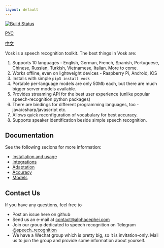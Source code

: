 ```yaml
---
layout: default
---
```


[![Build Status](https://travis-ci.com/alphacep/vosk-api.svg?branch=master)](https://travis-ci.com/alphacep/vosk-api)

[РУС](index.ru)

[中文](index.zh)

Vosk is a speech recognition toolkit. The best things in Vosk are:

  1. Supports 10 languages - English, German, French, Spanish, Portuguese, Chinese, Russian, Turkish, Vietnamese, Italian. More to come.
  1. Works offline, even on lightweight devices - Raspberry Pi, Android, iOS
  1. Installs with simple `pip3 install vosk`
  1. Portable per-language models are only 50Mb each, but there are much bigger server models available.
  1. Provides streaming API for the best user experience (unlike popular speech-recognition python packages)
  1. There are bindings for different programming languages, too - java/csharp/javascript etc.
  1. Allows quick reconfiguration of vocabulary for best accuracy.
  1. Supports speaker identification beside simple speech recognition.

## Documentation

  See the following secions for more information:

  * [Installation and usage](install)
  * [Integrations](integrations)
  * [Adaptation](adaptation)
  * [Accuracy](accuracy)
  * [Models](models)

## Contact Us

If you have any questions, feel free to

   * Post an issue here on github
   * Send us an e-mail at [contact@alphacephei.com](mailto:contact@alphacephei.com)
   * Join our group dedicated to speech recognition on Telegram [@speech_recognition](https://t.me/speech_recognition)
   * We have a Wechat group which is pretty big, so it is invitation-only. Mail us to join the group and provide some information about yourself.
